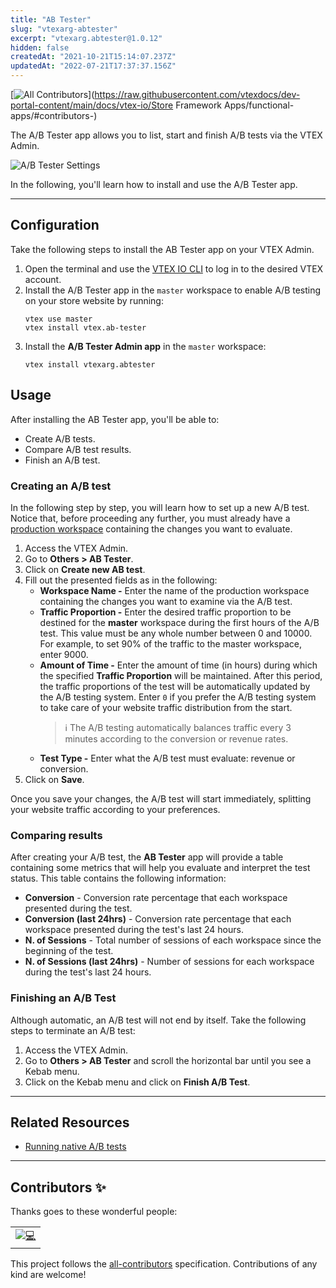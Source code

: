 ```yaml
---
title: "AB Tester"
slug: "vtexarg-abtester"
excerpt: "vtexarg.abtester@1.0.12"
hidden: false
createdAt: "2021-10-21T15:14:07.237Z"
updatedAt: "2022-07-21T17:37:37.156Z"
---
```

<!-- DOCS-IGNORE:start -->
<!-- ALL-CONTRIBUTORS-BADGE:START - Do not remove or modify this section -->
[![All Contributors](https://img.shields.io/badge/all_contributors-0-orange.svg?style=flat-square)](https://raw.githubusercontent.com/vtexdocs/dev-portal-content/main/docs/vtex-io/Store Framework Apps/functional-apps/#contributors-)
<!-- ALL-CONTRIBUTORS-BADGE:END -->
<!-- DOCS-IGNORE:end -->

The A/B Tester app allows you to list, start and finish A/B tests via the VTEX Admin.

![A/B Tester Settings](https://raw.githubusercontent.com/vtexdocs/dev-portal-content/main/images/vtexarg-abtester-0.png)

In the following, you'll learn how to install and use the A/B Tester app.

---- 

## Configuration 

Take the following steps to install the AB Tester app on your VTEX Admin. 

1. Open the terminal and use the [VTEX IO CLI](https://developers.vtex.com/vtex-developer-docs/docs/vtex-io-documentation-vtex-io-cli-installation-and-command-reference) to log in to the desired VTEX account.
2. Install the A/B Tester app in the `master` workspace to enable A/B testing on your store website by running:
    ```
    vtex use master
    vtex install vtex.ab-tester
    ```
3. Install the **A/B Tester Admin app** in the `master` workspace: 
   ```
   vtex install vtexarg.abtester
   ```

## Usage

After installing the AB Tester app, you'll be able to:
- Create A/B tests.
- Compare A/B test results.
- Finish an A/B test.

### Creating an A/B test

In the following step by step, you will learn how to set up a new A/B test. Notice that, before proceeding any further, you must already have a [production workspace](https://developers.vtex.com/vtex-developer-docs/docs/vtex-io-documentation-creating-a-production-workspace) containing the changes you want to evaluate.

1. Access the VTEX Admin.
2. Go to **Others > AB Tester**.
3. Click on **Create new AB test**.
4. Fill out the presented fields as in the following:
   - **Workspace Name -** Enter the name of the production workspace containing the changes you want to examine via the A/B test.
   - **Traffic Proportion -** Enter the desired traffic proportion to be destined for the **master** workspace during the first hours of the A/B test. This value must be any whole number between 0 and 10000. For example, to set 90% of the traffic to the master workspace, enter 9000.
   - **Amount of Time -** Enter the amount of time (in hours) during which the specified **Traffic Proportion** will be maintained. After this period, the traffic proportions of the test will be automatically updated by the A/B testing system. Enter `0` if you prefer the A/B testing system to take care of your website traffic distribution from the start.
     > ℹ️ The A/B testing automatically balances traffic every 3 minutes according to the conversion or revenue rates.
   - **Test Type -** Enter what the A/B test must evaluate: revenue or conversion.
5. Click on **Save**.

Once you save your changes, the A/B test will start immediately, splitting your website traffic according to your preferences.

### Comparing results

After creating your A/B test, the **AB Tester** app will provide a table containing some metrics that will help you evaluate and interpret the test status. This table contains the following information:

* **Conversion** - Conversion rate percentage that each workspace presented during the test.
* **Conversion (last 24hrs)** - Conversion rate percentage that each workspace presented during the test's last 24 hours.
* **N. of Sessions** - Total number of sessions of each workspace since the beginning of the test.
* **N. of Sessions (last 24hrs)** - Number of sessions for each workspace during the test's last 24 hours.

### Finishing an A/B Test

Although automatic, an A/B test will not end by itself. Take the following steps to terminate an A/B test:

1. Access the VTEX Admin.
2. Go to **Others > AB Tester** and scroll the horizontal bar until you see a Kebab menu.
3. Click on the Kebab menu and click on **Finish A/B Test**.

---- 

## Related Resources

- [Running native A/B tests](https://developers.vtex.com/vtex-developer-docs/docs/vtex-io-documentation-running-native-ab-testing)


----

## Contributors ✨

Thanks goes to these wonderful people:
<!-- ALL-CONTRIBUTORS-LIST:START - Do not remove or modify this section -->
<!-- prettier-ignore-start -->
<!-- markdownlint-disable -->

<table>
  <tr>
    <td align="center"><a href="https://github.com/tomymehdi"><img src="https://raw.githubusercontent.com/vtexdocs/dev-portal-content/main/images/vtexarg-abtester-1.png">💻</a></td>
  </tr>
</table>

<!-- markdownlint-enable -->
<!-- prettier-ignore-end -->
<!-- ALL-CONTRIBUTORS-LIST:END -->

This project follows the [all-contributors](https://github.com/all-contributors/all-contributors) specification. Contributions of any kind are welcome!

<!-- DOCS-IGNORE:end -->